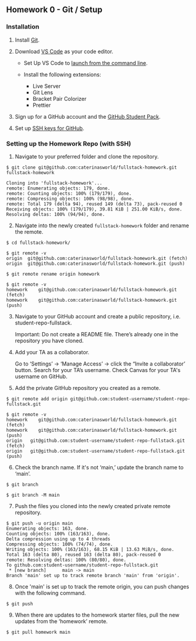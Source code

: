 ## Homework 0 - Git / Setup

### Installation

1. Install [Git](https://git-scm.com/book/en/v2/Getting-Started-Installing-Git).

2. Download [VS Code](https://code.visualstudio.com/) as your code editor.

   - Set Up VS Code to [launch from the command line](https://code.visualstudio.com/docs/editor/command-line#_launching-from-command-line).

   - Install the following extensions:
     - Live Server
     - Git Lens
     - Bracket Pair Colorizer
     - Prettier

3. Sign up for a GitHub account and the [GitHub Student Pack](https://education.github.com/pack).

4. Set up [SSH keys for GitHub](https://docs.github.com/en/free-pro-team@latest/github/authenticating-to-github/connecting-to-github-with-ssh).

### Setting up the Homework Repo (with SSH)

1. Navigate to your preferred folder and clone the repository.

```console
$ git clone git@github.com:caterinasworld/fullstack-homework.git fullstack-homework

Cloning into 'fullstack-homework'...
remote: Enumerating objects: 179, done.
remote: Counting objects: 100% (179/179), done.
remote: Compressing objects: 100% (98/98), done.
remote: Total 179 (delta 94), reused 149 (delta 73), pack-reused 0
Receiving objects: 100% (179/179), 39.81 KiB | 251.00 KiB/s, done.
Resolving deltas: 100% (94/94), done.

```

2. Navigate into the newly created `fullstack-homework` folder and rename the remote.

```console
$ cd fullstack-homework/

$ git remote -v
origin	git@github.com:caterinasworld/fullstack-homework.git (fetch)
origin	git@github.com:caterinasworld/fullstack-homework.git (push)

$ git remote rename origin homework

$ git remote -v
homework	git@github.com:caterinasworld/fullstack-homework.git (fetch)
homework	git@github.com:caterinasworld/fullstack-homework.git (push)
```

3. Navigate to your GitHub account and create a public repository, i.e. student-repo-fullstack.

   Important: Do not create a README file. There’s already one in the repository you have cloned.

4. Add your TA as a collaborator.

   Go to ‘Settings’ → ‘Manage Access’ → click the “Invite a collaborator’ button. Search for your TA’s username.
   Check Canvas for your TA's username on GitHub.

5. Add the private GitHub repository you created as a remote.

```console
$ git remote add origin git@github.com:student-username/student-repo-fullstack.git

$ git remote -v
homework    git@github.com:caterinasworld/fullstack-homework.git (fetch)
homework    git@github.com:caterinasworld/fullstack-homework.git (push)
origin   git@github.com:student-username/student-repo-fullstack.git (fetch)
origin   git@github.com:student-username/student-repo-fullstack.git (push)
```

6. Check the branch name. If it's not ‘main,’ update the branch name to ‘main’.

```console
$ git branch

$ git branch -M main
```

7. Push the files you cloned into the newly created private remote repository.

```console
$ git push -u origin main
Enumerating objects: 163, done.
Counting objects: 100% (163/163), done.
Delta compression using up to 4 threads
Compressing objects: 100% (74/74), done.
Writing objects: 100% (163/163), 68.15 KiB | 13.63 MiB/s, done.
Total 163 (delta 80), reused 163 (delta 80), pack-reused 0
remote: Resolving deltas: 100% (80/80), done.
To github.com:student-username/student-repo-fullstack.git
 * [new branch]      main -> main
Branch 'main' set up to track remote branch 'main' from 'origin'.
```

8. Once 'main' is set up to track the remote origin, you can push changes with the following command.

```console
$ git push
```

9. When there are updates to the homework starter files, pull the new updates from the ‘homework’ remote.

```console
$ git pull homework main
```
